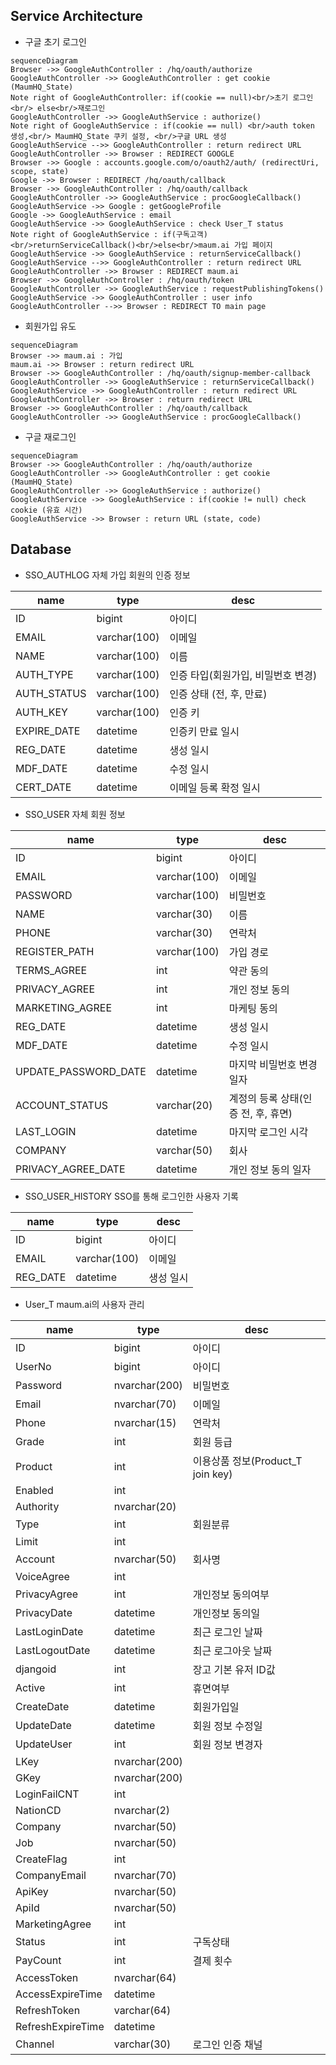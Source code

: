 ## Service Architecture
-  구글 초기 로그인
```mermaid
sequenceDiagram
Browser ->> GoogleAuthController : /hq/oauth/authorize
GoogleAuthController ->> GoogleAuthController : get cookie (MaumHQ_State)
Note right of GoogleAuthController: if(cookie == null)<br/>초기 로그인<br/> else<br/>재로그인
GoogleAuthController ->> GoogleAuthService : authorize()
Note right of GoogleAuthService : if(cookie == null) <br/>auth token 생성,<br/> MaumHQ_State 쿠키 설정, <br/>구글 URL 생성
GoogleAuthService -->> GoogleAuthController : return redirect URL
GoogleAuthController ->> Browser : REDIRECT GOOGLE
Browser ->> Google : accounts.google.com/o/oauth2/auth/ (redirectUri, scope, state)
Google ->> Browser : REDIRECT /hq/oauth/callback
Browser ->> GoogleAuthController : /hq/oauth/callback
GoogleAuthController ->> GoogleAuthService : procGoogleCallback()
GoogleAuthService ->> Google : getGoogleProfile
Google ->> GoogleAuthService : email
GoogleAuthService ->> GoogleAuthService : check User_T status
Note right of GoogleAuthService : if(구독고객)<br/>returnServiceCallback()<br/>else<br/>maum.ai 가입 페이지
GoogleAuthService ->> GoogleAuthService : returnServiceCallback()
GoogleAuthService -->> GoogleAuthController : return redirect URL
GoogleAuthController ->> Browser : REDIRECT maum.ai
Browser ->> GoogleAuthController : /hq/oauth/token
GoogleAuthController ->> GoogleAuthService : requestPublishingTokens()
GoogleAuthService ->> GoogleAuthController : user info
GoogleAuthController -->> Browser : REDIRECT TO main page

```

- 회원가입 유도
```mermaid11111111111
sequenceDiagram
Browser ->> maum.ai : 가입
maum.ai ->> Browser : return redirect URL
Browser ->> GoogleAuthController : /hq/oauth/signup-member-callback
GoogleAuthController ->> GoogleAuthService : returnServiceCallback()
GoogleAuthService ->> GoogleAuthController : return redirect URL
GoogleAuthController ->> Browser : return redirect URL
Browser ->> GoogleAuthController : /hq/oauth/callback
GoogleAuthController ->> GoogleAuthService : procGoogleCallback()

```

- 구글 재로그인
```mermaid
sequenceDiagram
Browser ->> GoogleAuthController : /hq/oauth/authorize
GoogleAuthController ->> GoogleAuthController : get cookie (MaumHQ_State)
GoogleAuthController ->> GoogleAuthService : authorize()
GoogleAuthService ->> GoogleAuthService : if(cookie != null) check cookie (유효 시간)
GoogleAuthService ->> Browser : return URL (state, code)
```

## Database
- SSO_AUTHLOG
자체 가입 회원의 인증 정보

|name         	|type   	 |desc                           |
|---------------|------------|-------------------------------|
|ID          	|bigint|아이디|
|EMAIL			|varchar(100)|이메일            |
|NAME          	|varchar(100)|이름            |
|AUTH_TYPE      |varchar(100)|인증 타입(회원가입, 비밀번호 변경)|
|AUTH_STATUS    |varchar(100)|인증 상태 (전, 후, 만료)|
|AUTH_KEY       |varchar(100)|인증 키|
|EXPIRE_DATE    |datetime	 |인증키 만료 일시|
|REG_DATE       |datetime    |생성 일시|
|MDF_DATE       |datetime    |수정 일시|
|CERT_DATE      |datetime    |이메일 등록 확정 일시|

- SSO_USER
자체 회원 정보

|name         			 	 |type  	 	|desc                           |
|----------------------------|--------------|-------------------------------|
|ID          				 |bigint		|아이디|
|EMAIL						 |varchar(100)	|이메일            |
|PASSWORD					 |varchar(100)	|비밀번호            |
|NAME          				 |varchar(30)	|이름            |
|PHONE         				 |varchar(30)	|연락처            |
|REGISTER_PATH  		 	 |varchar(100)	|가입 경로|
|TERMS_AGREE    			 |int			|약관 동의|
|PRIVACY_AGREE    			 |int			|개인 정보 동의|
|MARKETING_AGREE			 |int			|마케팅 동의|
|REG_DATE			         |datetime 		|생성 일시|
|MDF_DATE       			 |datetime    	|수정 일시|
|UPDATE_PASSWORD_DATE        |datetime    	|마지막 비밀번호 변경 일자|
|ACCOUNT_STATUS 			 |varchar(20)  	|계정의 등록 상태(인증 전, 후, 휴면)|
|LAST_LOGIN    				 |datetime	 	|마지막 로그인 시각|
|COMPANY      				 |varchar(50)	|회사|
|PRIVACY_AGREE_DATE      	 |datetime    	|개인 정보 동의 일자|

- SSO_USER_HISTORY
SSO를 통해 로그인한 사용자 기록

|name         	|type   	 |desc                           |
|---------------|------------|-------------------------------|
|ID          	|bigint		 |아이디|
|EMAIL			|varchar(100)|이메일            |
|REG_DATE		|datetime    |생성 일시|

- User_T
maum.ai의 사용자 관리

|name         	|type   	 |desc                           |
|---------------|------------|-------------------------------|
|ID          	|bigint		|아이디|
|UserNo         |bigint		|아이디|
|Password		|nvarchar(200)| 비밀번호|
|Email			|nvarchar(70)		|이메일|
|Phone			|nvarchar(15)|연락처|
|Grade			|int|회원 등급|
|Product		|int|이용상품 정보(Product_T join key)|
|Enabled		|int||
|Authority		|nvarchar(20)||
|Type			|int|회원분류|
|Limit			|int||
|Account		|nvarchar(50)|회사명|
|VoiceAgree		|int||
|PrivacyAgree	|int|개인정보 동의여부|
|PrivacyDate	|datetime|개인정보 동의일|
|LastLoginDate	|datetime|최근 로그인 날짜|
|LastLogoutDate	|datetime|최근 로그아웃 날짜|
|djangoid		|int|장고 기본 유저 ID값|
|Active			|int|휴면여부|
|CreateDate		|datetime|회원가입일|
|UpdateDate		|datetime|회원 정보 수정일|
|UpdateUser		|int|회원 정보 변경자|
|LKey			|nvarchar(200)||
|GKey			|nvarchar(200)||
|LoginFailCNT	|int||
|NationCD		|nvarchar(2)||
|Company		|nvarchar(50)||
|Job			|nvarchar(50)||
|CreateFlag		|int||
|CompanyEmail	|nvarchar(70)||
|ApiKey			|nvarchar(50)||
|ApiId			|nvarchar(50)||
|MarketingAgree	|int||
|Status			|int|구독상태|
|PayCount		|int|결제 횟수|
|AccessToken	|nvarchar(64)||
|AccessExpireTime|datetime||
|RefreshToken	|varchar(64)||
|RefreshExpireTime|datetime||
|Channel		|varchar(30)|로그인 인증 채널|

<!--stackedit_data:
eyJoaXN0b3J5IjpbODA2NDQ2MDA4LDExNzM0Mzc2NTEsLTI4Mj
YxNjQyMiwtMTQxODE3ODUyOCwtMTkxODU2NzczNywtODA3NjY0
OTkyLDQ5MzgwOTU0OF19
-->